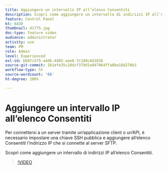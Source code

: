 ```yaml
---
title: Aggiungere un intervallo IP all’elenco Consentiti
description: Scopri come aggiungere un intervallo di indirizzi IP all’elenco Consentiti.
feature: Control Panel
kt: 6430
thumbnail: 41775.jpg
doc-type: feature video
audience: administrator
activity: use
team: PM
role: Admin
level: Experienced
exl-id: bb07c575-a4db-4485-aae8-7c249c8d183b
source-git-commit: 1b1efe35c2ddcf379d1e847064ffa8be18d276b3
workflow-type: ht
source-wordcount: '66'
ht-degree: 100%

---
```


# Aggiungere un intervallo IP all’elenco Consentiti

Per connettersi a un server tramite un’applicazione client o un’API, è necessario impostare una chiave SSH pubblica e aggiungere all’elenco Consentiti l’indirizzo IP che si connette al server SFTP.

Scopri come aggiungere un intervallo di indirizzi IP all’elenco Consentiti.

>[!VIDEO](https://video.tv.adobe.com/v/41775?quality=12&learn=0n)
